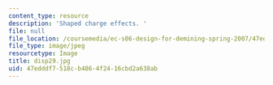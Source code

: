```yaml
---
content_type: resource
description: 'Shaped charge effects. '
file: null
file_location: /coursemedia/ec-s06-design-for-demining-spring-2007/47edddf7518cb4864f2416cbd2a638ab_disp29.jpg
file_type: image/jpeg
resourcetype: Image
title: disp29.jpg
uid: 47edddf7-518c-b486-4f24-16cbd2a638ab
---
```

